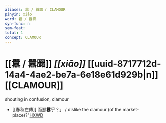 ```yaml
---
aliases: 囂 / 囂嚻 n CLAMOUR
pinyin: xiāo
word: 囂 / 囂嚻
syn-func: n
sem-feat: 
total: 1
concept: CLAMOUR 
---
```

# [[囂 / 囂嚻]] *[[xiāo]]*  [[uuid-8717712d-14a4-4ae2-be7a-6e18e61d929b|n]] [[CLAMOUR]]
shouting in confusion, clamour
 - [[春秋左傳]] 而惡**囂**乎？」 / dislike the clamour (of the market-place)?"[HXWD](https://hxwd.org/textview.html?location=KR1e0001_tls_010-23a.18)